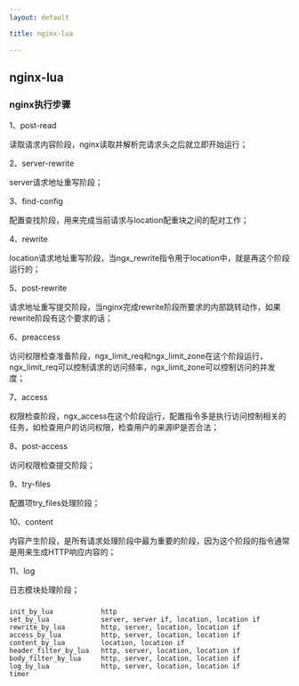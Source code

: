 ```yaml
---
layout: default

title: nginx-lua

---
```


## nginx-lua

### nginx执行步骤

1、post-read

读取请求内容阶段，nginx读取并解析完请求头之后就立即开始运行；

2、server-rewrite

server请求地址重写阶段；

3、find-config

配置查找阶段，用来完成当前请求与location配重块之间的配对工作；

4、rewrite

location请求地址重写阶段，当ngx_rewrite指令用于location中，就是再这个阶段运行的；

5、post-rewrite

请求地址重写提交阶段，当nginx完成rewrite阶段所要求的内部跳转动作，如果rewrite阶段有这个要求的话；

6、preaccess

访问权限检查准备阶段，ngx_limit_req和ngx_limit_zone在这个阶段运行，ngx_limit_req可以控制请求的访问频率，ngx_limit_zone可以控制访问的并发度；

7、access

权限检查阶段，ngx_access在这个阶段运行，配置指令多是执行访问控制相关的任务，如检查用户的访问权限，检查用户的来源IP是否合法；

8、post-access

访问权限检查提交阶段；

9、try-files

配置项try_files处理阶段；

10、content

内容产生阶段，是所有请求处理阶段中最为重要的阶段，因为这个阶段的指令通常是用来生成HTTP响应内容的；

11、log

日志模块处理阶段；

### 

```
init_by_lua            http
set_by_lua             server, server if, location, location if
rewrite_by_lua         http, server, location, location if
access_by_lua          http, server, location, location if
content_by_lua         location, location if
header_filter_by_lua   http, server, location, location if
body_filter_by_lua     http, server, location, location if
log_by_lua             http, server, location, location if
timer
```

